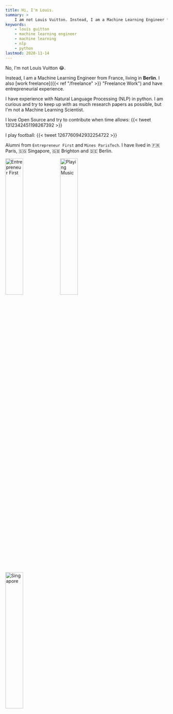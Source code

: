 ```yaml
---
title: Hi, I'm Louis.
summary: >
    I am not Louis Vuitton. Instead, I am a Machine Learning Engineer from France, living in Berlin.
keywords:
    - louis guitton
    - machine learning engineer
    - machine learning
    - nlp
    - python
lastmod: 2020-11-14
---
```


No, I'm not Louis Vuitton 😂.

Instead, I am a Machine Learning Engineer from France, living in **Berlin**. I also [work freelance]({{< ref "/freelance" >}} "Freelance Work") and have entrepreneurial experience.

I have experience with Natural Language Processing (NLP) in python. I am curious and try to keep up with as much research papers as possible, but I'm not a Machine Learning Scientist.

I love Open Source and try to contribute when time allows:
{{< tweet 1312342451198267392 >}}

I play football:
{{< tweet 1267760942932254722 >}}

Alumni from `Entrepreneur First` and `Mines ParisTech`.
I have lived in 🇫🇷 Paris, 🇸🇬 Singapore, 🇬🇧 Brighton and 🇩🇪 Berlin.

<img src="/images/ef_countdown.jpg" alt="Entrepreneur First" width="33%">
<img src="/images/in_my_room.jpg" alt="Playing Music" width="33%">
<img src="/images/singapore.jpg" alt="Singapore" width="33%">
